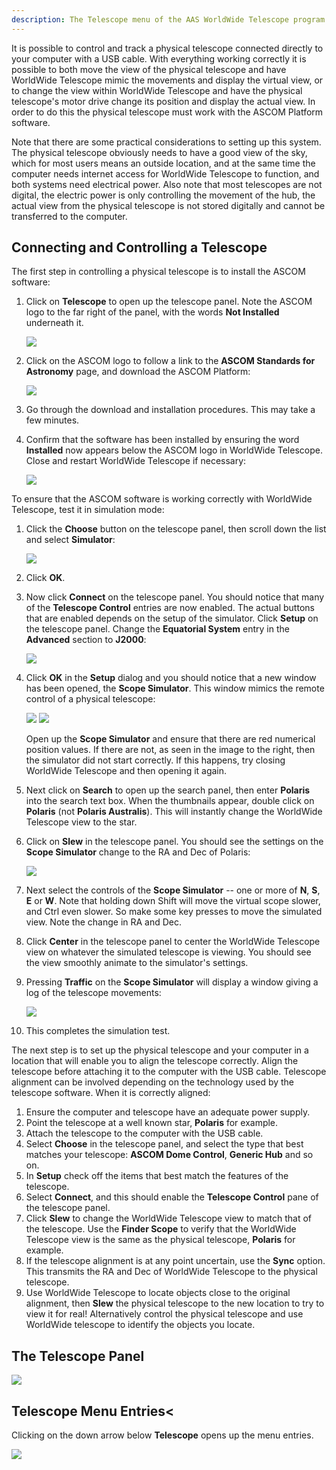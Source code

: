 ```yaml
---
description: The Telescope menu of the AAS WorldWide Telescope program.
---
```


It is possible to control and track a physical telescope connected directly to
your computer with a USB cable. With everything working correctly it is
possible to both move the view of the physical telescope and have WorldWide
Telescope mimic the movements and display the virtual view, or to change the
view within WorldWide Telescope and have the physical telescope's motor drive
change its position and display the actual view. In order to do this the
physical telescope must work with the ASCOM Platform software.

Note that there are some practical considerations to setting up this system.
The physical telescope obviously needs to have a good view of the sky, which
for most users means an outside location, and at the same time the computer
needs internet access for WorldWide Telescope to function, and both systems
need electrical power. Also note that most telescopes are not digital, the
electric power is only controlling the movement of the hub, the actual view
from the physical telescope is not stored digitally and cannot be transferred
to the computer.


## Connecting and Controlling a Telescope

The first step in controlling a physical telescope is to install the ASCOM
software:

1. Click on **Telescope** to open up the telescope panel. Note the ASCOM logo
   to the far right of the panel, with the words **Not Installed** underneath
   it.

   ![](uiimages/ASCOMNotInstalled.jpg)
2. Click on the ASCOM logo to follow a link to the **ASCOM Standards for
   Astronomy** page, and download the ASCOM Platform:

    ![](uiimages/ASCOMDownload.jpg)
3. Go through the download and installation procedures. This may take a few
   minutes.
4. Confirm that the software has been installed by ensuring the word
   **Installed** now appears below the ASCOM logo in WorldWide Telescope.
   Close and restart WorldWide Telescope if necessary:

   ![](uiimages/ASCOMInstalled.jpg)

To ensure that the ASCOM software is working correctly with WorldWide
Telescope, test it in simulation mode:

1. Click the **Choose** button on the telescope panel, then scroll down the
   list and select **Simulator**:

   ![](uiimages/ASCOMTelescopeChooser.jpg)

2. Click **OK**.
3. Now click **Connect** on the telescope panel. You should notice that many
   of the **Telescope Control** entries are now enabled. The actual buttons
   that are enabled depends on the setup of the simulator. Click **Setup** on
   the telescope panel. Change the **Equatorial System** entry in the
   **Advanced** section to **J2000**:

   ![](uiimages/ASCOMSetup.jpg)
4. Click **OK** in the **Setup** dialog and you should notice that a new
   window has been opened, the **Scope Simulator**. This window mimics the
   remote control of a physical telescope:

   ![](uiimages/ScopeSimulator.jpg)
   ![](uiimages/ScopeSimulatorBlank.jpg)

   Open up the **Scope Simulator** and ensure that there are red numerical
   position values. If there are not, as seen in the image to the right, then
   the simulator did not start correctly. If this happens, try closing
   WorldWide Telescope and then opening it again.
5. Next click on **Search** to open up the search panel, then enter
   **Polaris** into the search text box. When the thumbnails appear, double
   click on **Polaris** (not **Polaris Australis**). This will instantly
   change the WorldWide Telescope view to the star.
6. Click on **Slew** in the telescope panel. You should see the settings on
   the **Scope Simulator** change to the RA and Dec of Polaris:

   ![](uiimages/ScopeSimulatorOnPolaris.jpg)

7. Next select the controls of the **Scope Simulator** -- one or more of
   **N**, **S**, **E** or **W**. Note that holding down Shift will move the
   virtual scope slower, and Ctrl even slower. So make some key presses to
   move the simulated view. Note the change in RA and Dec.
8. Click **Center** in the telescope panel to center the WorldWide Telescope
   view on whatever the simulated telescope is viewing. You should see the
   view smoothly animate to the simulator's settings.
9. Pressing **Traffic** on the **Scope Simulator** will display a window
   giving a log of the telescope movements:

   ![](uiimages/ASCOMTraffic.jpg)
10. This completes the simulation test.

The next step is to set up the physical telescope and your computer in a
location that will enable you to align the telescope correctly. Align the
telescope before attaching it to the computer with the USB cable. Telescope
alignment can be involved depending on the technology used by the telescope
software. When it is correctly aligned:

1. Ensure the computer and telescope have an adequate power supply.
2. Point the telescope at a well known star, **Polaris** for example.
3. Attach the telescope to the computer with the USB cable.
4. Select **Choose** in the telescope panel, and select the type that best
   matches your telescope: **ASCOM Dome Control**, **Generic Hub** and so on.
5. In **Setup** check off the items that best match the features of the
   telescope.
6. Select **Connect**, and this should enable the **Telescope Control** pane
   of the telescope panel.
7. Click **Slew** to change the WorldWide Telescope view to match that of the
   telescope. Use the **Finder Scope** to verify that the WorldWide Telescope
   view is the same as the physical telescope, **Polaris** for example.
8. If the telescope alignment is at any point uncertain, use the **Sync**
   option. This transmits the RA and Dec of WorldWide Telescope to the
   physical telescope.
9. Use WorldWide Telescope to locate objects close to the original alignment,
   then **Slew** the physical telescope to the new location to try to view it
   for real! Alternatively control the physical telescope and use WorldWide
   telescope to identify the objects you locate.

## The Telescope Panel

![](uiimages/TelescopePanel1.jpg)


## Telescope Menu Entries<

Clicking on the down arrow below **Telescope** opens up the menu entries.

![](uiimages/TelescopeMenuEntries.jpg)
